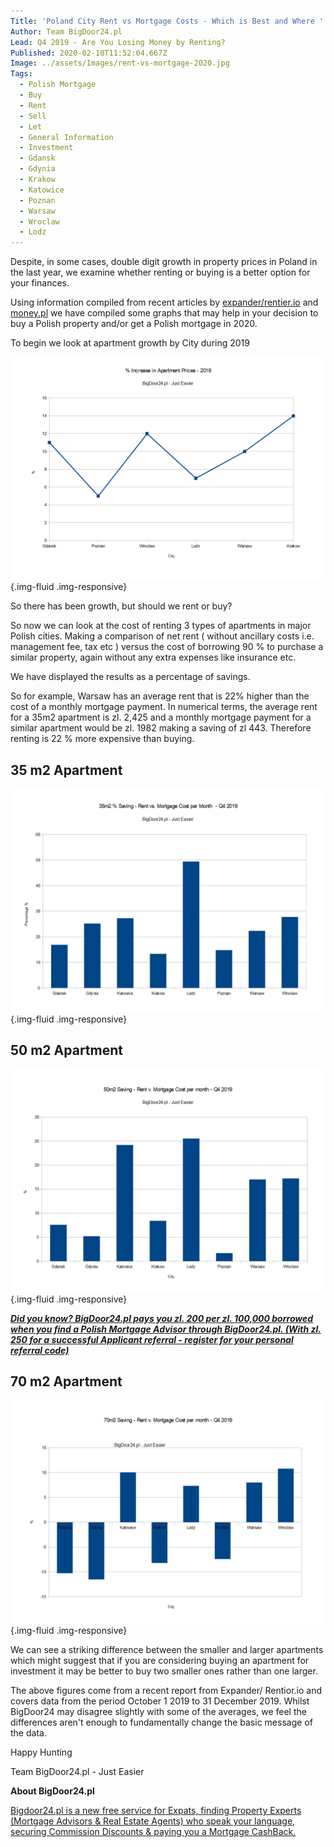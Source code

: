 ```yaml
---
Title: 'Poland City Rent vs Mortgage Costs - Which is Best and Where '
Author: Team BigDoor24.pl
Lead: Q4 2019 - Are You Losing Money by Renting?
Published: 2020-02-10T11:52:04.667Z
Image: ../assets/Images/rent-vs-mortgage-2020.jpg
Tags:
  - Polish Mortgage
  - Buy
  - Rent
  - Sell
  - Let
  - General Information
  - Investment
  - Gdansk
  - Gdynia
  - Krakow
  - Katowice
  - Poznan
  - Warsaw
  - Wroclaw
  - Lodz
---
```

Despite, in some cases, double digit growth in property prices in Poland in the last year, we examine whether renting or buying is a better option for your finances.

Using information compiled from recent articles by [expander/rentier.io](https://www.expander.pl/raport-expandera-i-rentier-io-najem-mieszkan-iv-kw-2019/) and [money.pl](https://www.money.pl/gospodarka/ceny-mieszkan-w-polsce-rosna-lata-wyrzeczen-i-srednia-pensja-to-za-malo-6476836634400897a.html) we have compiled some graphs that may help in your decision to buy a Polish property and/or get a Polish mortgage in 2020.

To begin we look at apartment growth by City during 2019

![](../assets/Images/2019-Apartment-price-by-city-graph.png){.img-fluid .img-responsive}

So there has been growth, but should we rent or buy?

So now we can look at the cost of renting 3 types of apartments in major Polish cities. Making a comparison of net rent ( without ancillary costs i.e. management fee, tax etc ) versus the cost of borrowing 90 % to purchase a similar property, again without any extra expenses like insurance etc.

We have displayed the results as a percentage of savings.

So for example, Warsaw has an average rent that is 22% higher than the cost of a monthly mortgage payment. In numerical terms, the average rent for a 35m2 apartment is zl. 2,425 and a monthly mortgage payment for a similar apartment would be zl. 1982 making a saving of zl 443. Therefore  renting is 22 % more expensive than buying.

## **35 m2 Apartment**

![](../assets/Images/35sqm-rent-v-mortgage-graph.png){.img-fluid .img-responsive}

## **50 m2 Apartment**

![](../assets/Images/50m2-rent-v-mortgage.png){.img-fluid .img-responsive}

***[Did you know? BigDoor24.pl pays you zl. 200 per zl. 100,000 borrowed when you find a Polish Mortgage Advisor through BigDoor24.pl. (With zl. 250 for a successful Applicant referral - register for your personal referral code)](https://bigdoor24.pl/)***

## 70 m2 Apartment

![](../assets/Images/70m2-rent-v-mortgage.png){.img-fluid .img-responsive}

We can see a striking difference between the smaller and larger apartments which might suggest that if you are considering buying an apartment for investment it may be better to buy two smaller ones rather than one larger.

The above figures come from a recent report from Expander/ Rentior.io and covers data from the period October 1 2019 to 31 December 2019. Whilst BigDoor24 may disagree slightly with some of the averages, we feel the differences aren't enough to fundamentally change the basic message of the data.

Happy Hunting

Team BigDoor24.pl - Just Easier

**About BigDoor24.pl**

[Bigdoor24.pl is a new free service for Expats, finding Property Experts (Mortgage Advisors & Real Estate Agents) who speak your language, securing Commission Discounts & paying you a Mortgage CashBack.](https://bigdoor24.pl/)
